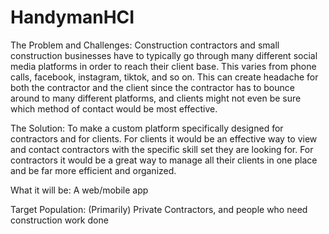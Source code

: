 # HandymanHCI


The Problem and Challenges: Construction contractors and small construction businesses have to typically go through many different social media platforms in order to reach their client base.
This varies from phone calls, facebook, instagram, tiktok, and so on. This can create headache for both the contractor and the client since the contractor has to bounce around
to many different platforms, and clients might not even be sure which method of contact would be most effective.

The Solution: To make a custom platform specifically designed for contractors and for clients. For clients it would be an effective way to view and contact contractors with the
specific skill set they are looking for. For contractors it would be a great way to manage all their clients in one place and be far more efficient and organized.

What it will be: A web/mobile app

Target Population: (Primarily) Private Contractors, and people who need construction work done

